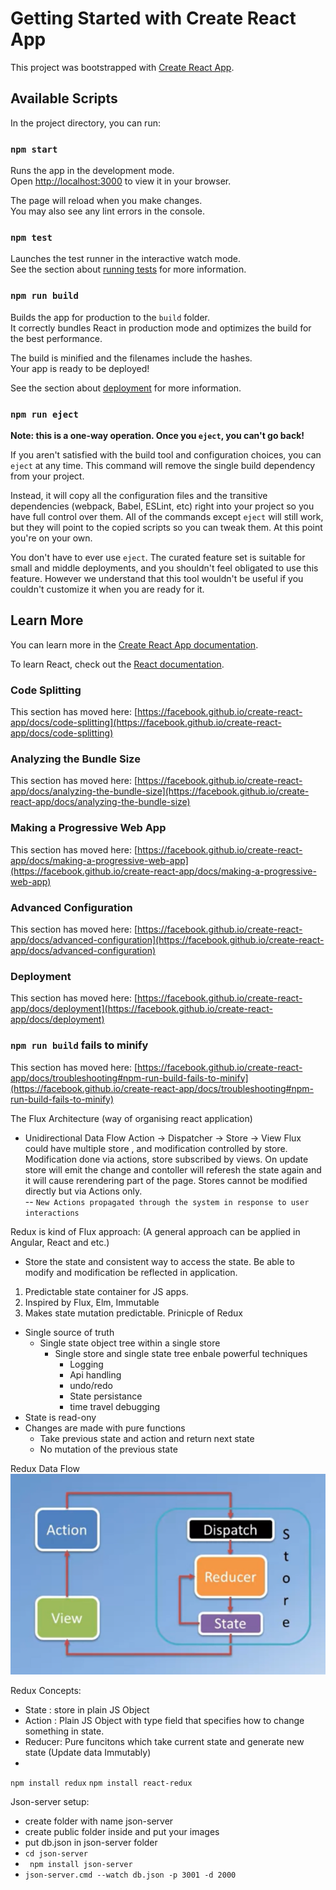 # Getting Started with Create React App

This project was bootstrapped with [Create React App](https://github.com/facebook/create-react-app).

## Available Scripts

In the project directory, you can run:

### `npm start`

Runs the app in the development mode.\
Open [http://localhost:3000](http://localhost:3000) to view it in your browser.

The page will reload when you make changes.\
You may also see any lint errors in the console.

### `npm test`

Launches the test runner in the interactive watch mode.\
See the section about [running tests](https://facebook.github.io/create-react-app/docs/running-tests) for more information.

### `npm run build`

Builds the app for production to the `build` folder.\
It correctly bundles React in production mode and optimizes the build for the best performance.

The build is minified and the filenames include the hashes.\
Your app is ready to be deployed!

See the section about [deployment](https://facebook.github.io/create-react-app/docs/deployment) for more information.

### `npm run eject`

**Note: this is a one-way operation. Once you `eject`, you can't go back!**

If you aren't satisfied with the build tool and configuration choices, you can `eject` at any time. This command will remove the single build dependency from your project.

Instead, it will copy all the configuration files and the transitive dependencies (webpack, Babel, ESLint, etc) right into your project so you have full control over them. All of the commands except `eject` will still work, but they will point to the copied scripts so you can tweak them. At this point you're on your own.

You don't have to ever use `eject`. The curated feature set is suitable for small and middle deployments, and you shouldn't feel obligated to use this feature. However we understand that this tool wouldn't be useful if you couldn't customize it when you are ready for it.

## Learn More

You can learn more in the [Create React App documentation](https://facebook.github.io/create-react-app/docs/getting-started).

To learn React, check out the [React documentation](https://reactjs.org/).

### Code Splitting

This section has moved here: [https://facebook.github.io/create-react-app/docs/code-splitting](https://facebook.github.io/create-react-app/docs/code-splitting)

### Analyzing the Bundle Size

This section has moved here: [https://facebook.github.io/create-react-app/docs/analyzing-the-bundle-size](https://facebook.github.io/create-react-app/docs/analyzing-the-bundle-size)

### Making a Progressive Web App

This section has moved here: [https://facebook.github.io/create-react-app/docs/making-a-progressive-web-app](https://facebook.github.io/create-react-app/docs/making-a-progressive-web-app)

### Advanced Configuration

This section has moved here: [https://facebook.github.io/create-react-app/docs/advanced-configuration](https://facebook.github.io/create-react-app/docs/advanced-configuration)

### Deployment

This section has moved here: [https://facebook.github.io/create-react-app/docs/deployment](https://facebook.github.io/create-react-app/docs/deployment)

### `npm run build` fails to minify

This section has moved here: [https://facebook.github.io/create-react-app/docs/troubleshooting#npm-run-build-fails-to-minify](https://facebook.github.io/create-react-app/docs/troubleshooting#npm-run-build-fails-to-minify)


The Flux Architecture (way of organising react application)
* Unidirectional Data Flow 
Action -> Dispatcher -> Store -> View
 Flux could have multiple store , and modification controlled by store. 
Modification done via actions, store subscribed by views. On update store will emit the change and contoller will referesh the
 state again and it will cause rerendering part of the page. 
Stores cannot be modified directly but via Actions only.<BR>
-- `New Actions propagated through the system in response to user interactions`


Redux is kind of Flux approach:
(A general approach can be applied in Angular, React and etc.)
* Store the state and consistent way to access the state. Be able to modify and modification 
be reflected in application. 
1) Predictable state container for JS apps. 
2) Inspired by Flux, Elm, Immutable
3) Makes state mutation predictable. 
Prinicple of Redux
* Single source of truth
  - Single state object tree within a single store
    - Single store and single state tree enbale powerful techniques
      - Logging
      - Api handling
      - undo/redo
      - State persistance
      - time travel debugging
* State is read-ony
* Changes are made with pure functions
   - Take previous state and action and return next state
   - No mutation of the previous state

Redux Data Flow
![img.png](img.png)

Redux Concepts: 
* State : store in plain JS Object
* Action : Plain JS Object with type field that specifies how to change something in state. 
* Reducer:  Pure funcitons which take current state and generate new state (Update data Immutably)
* 

`npm install redux`
`npm install react-redux`


Json-server setup: 
* create folder with name json-server
* create public folder inside and put your images
* put db.json in json-server folder
* `cd json-server`
* ` npm install json-server`
* `json-server.cmd --watch db.json -p 3001 -d 2000`
